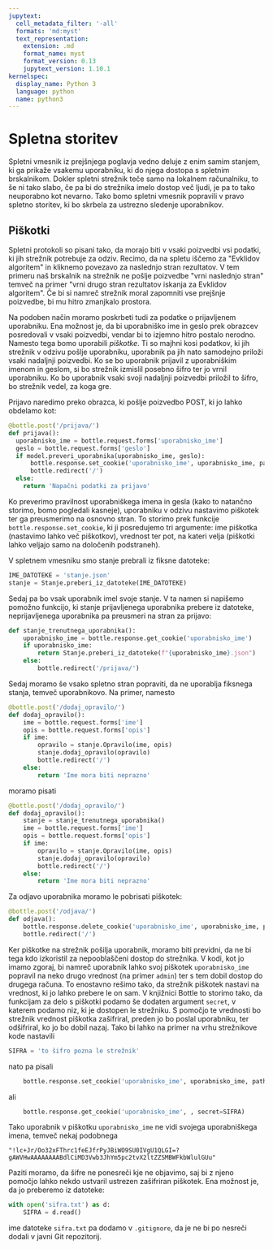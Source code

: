 ```yaml
---
jupytext:
  cell_metadata_filter: '-all'
  formats: 'md:myst'
  text_representation:
    extension: .md
    format_name: myst
    format_version: 0.13
    jupytext_version: 1.10.1
kernelspec:
  display_name: Python 3
  language: python
  name: python3
---
```


# Spletna storitev

Spletni vmesnik iz prejšnjega poglavja vedno deluje z enim samim stanjem, ki ga prikaže vsakemu uporabniku, ki do njega dostopa s spletnim brskalnikom. Dokler spletni strežnik teče samo na lokalnem računalniku, to še ni tako slabo, če pa bi do strežnika imelo dostop več ljudi, je pa to tako neuporabno kot nevarno. Tako bomo spletni vmesnik popravili v pravo spletno storitev, ki bo skrbela za ustrezno sledenje uporabnikov.

## Piškotki

Spletni protokoli so pisani tako, da morajo biti v vsaki poizvedbi vsi podatki, ki jih strežnik potrebuje za odziv. Recimo, da na spletu iščemo za "Evklidov algoritem" in kliknemo povezavo za naslednjo stran rezultatov. V tem primeru naš brskalnik na strežnik ne pošlje poizvedbe "vrni naslednjo stran" temveč na primer "vrni drugo stran rezultatov iskanja za Evklidov algoritem". Če bi si namreč strežnik moral zapomniti vse prejšnje poizvedbe, bi mu hitro zmanjkalo prostora.

Na podoben način moramo poskrbeti tudi za podatke o prijavljenem uporabniku. Ena možnost je, da bi uporabniško ime in geslo prek obrazcev posredovali v vsaki poizvedbi, vendar bi to izjemno hitro postalo nerodno. Namesto tega bomo uporabili _piškotke_. Ti so majhni kosi podatkov, ki jih strežnik v odzivu pošlje uporabniku, uporabnik pa jih nato samodejno priloži vsaki nadaljnji poizvedbi. Ko se bo uporabnik prijavil z uporabniškim imenom in geslom, si bo strežnik izmislil posebno šifro ter jo vrnil uporabniku. Ko bo uporabnik vsaki svoji nadaljnji poizvedbi priložil to šifro, bo strežnik vedel, za koga gre.

Prijavo naredimo preko obrazca, ki pošlje poizvedbo POST, ki jo lahko obdelamo kot:

```python
@bottle.post('/prijava/')
def prijava():
  uporabnisko_ime = bottle.request.forms['uporabnisko_ime']
  geslo = bottle.request.forms['geslo']
  if model.preveri_uporabnika(uporabnisko_ime, geslo):
      bottle.response.set_cookie('uporabnisko_ime', uporabnisko_ime, path='/')
      bottle.redirect('/')
  else:
    return 'Napačni podatki za prijavo'
```

Ko preverimo pravilnost uporabniškega imena in gesla (kako to natančno storimo, bomo pogledali kasneje), uporabniku v odzivu nastavimo piškotek ter ga preusmerimo na osnovno stran. To storimo prek funkcije `bottle.response.set_cookie`, ki ji posredujemo tri argumente: ime piškotka (nastavimo lahko več piškotkov), vrednost ter pot, na kateri velja (piškotki lahko veljajo samo na določenih podstraneh).

V spletnem vmesniku smo stanje prebrali iz fiksne datoteke:

```python
IME_DATOTEKE = 'stanje.json'
stanje = Stanje.preberi_iz_datoteke(IME_DATOTEKE)
```

Sedaj pa bo vsak uporabnik imel svoje stanje. V ta namen si napišemo pomožno funkcijo, ki stanje prijavljenega uporabnika prebere iz datoteke, neprijavljenega uporabnika pa preusmeri na stran za prijavo:

```python
def stanje_trenutnega_uporabnika():
    uporabnisko_ime = bottle.response.get_cookie('uporabnisko_ime')
    if uporabnisko_ime:
        return Stanje.preberi_iz_datoteke(f"{uporabnisko_ime}.json")
    else:
        bottle.redirect('/prijava/')
```

Sedaj moramo še vsako spletno stran popraviti, da ne uporablja fiksnega stanja, temveč uporabnikovo. Na primer, namesto

```python
@bottle.post('/dodaj_opravilo/')
def dodaj_opravilo():
    ime = bottle.request.forms['ime']
    opis = bottle.request.forms['opis']
    if ime:
        opravilo = stanje.Opravilo(ime, opis)
        stanje.dodaj_opravilo(opravilo)
        bottle.redirect('/')
    else:
        return 'Ime mora biti neprazno'
```

moramo pisati

```python
@bottle.post('/dodaj_opravilo/')
def dodaj_opravilo():
    stanje = stanje_trenutnega_uporabnika()
    ime = bottle.request.forms['ime']
    opis = bottle.request.forms['opis']
    if ime:
        opravilo = stanje.Opravilo(ime, opis)
        stanje.dodaj_opravilo(opravilo)
        bottle.redirect('/')
    else:
        return 'Ime mora biti neprazno'
```

Za odjavo uporabnika moramo le pobrisati piškotek:

```python
@bottle.post('/odjava/')
def odjava():
    bottle.response.delete_cookie('uporabnisko_ime', uporabnisko_ime, path='/')
    bottle.redirect('/')
```

Ker piškotke na strežnik pošilja uporabnik, moramo biti previdni, da ne bi tega kdo izkoristil za nepooblaščeni dostop do strežnika. V kodi, kot jo imamo zgoraj, bi namreč uporabnik lahko svoj piškotek `uporabnisko_ime` popravil na neko drugo vrednost (na primer `admin`) ter s tem dobil dostop do drugega računa. To enostavno rešimo tako, da strežnik piškotek nastavi na vrednost, ki jo lahko prebere le on sam. V knjižnici Bottle to storimo tako, da funkcijam za delo s piškotki podamo še dodaten argument `secret`, v katerem podamo niz, ki je dostopen le strežniku. S pomočjo te vrednosti bo strežnik vrednost piškotka zašifriral, preden jo bo poslal uporabniku, ter odšifriral, ko jo bo dobil nazaj. Tako bi lahko na primer na vrhu strežnikove kode nastavili

```python
SIFRA = 'to šifro pozna le strežnik'
```

nato pa pisali

```python
    bottle.response.set_cookie('uporabnisko_ime', uporabnisko_ime, path='/', secret=SIFRA)
```

ali

```python
    bottle.response.get_cookie('uporabnisko_ime', , secret=SIFRA)
```

Tako uporabnik v piškotku `uporabnisko_ime` ne vidi svojega uporabniškega imena, temveč nekaj podobnega

```
"!lc+Jr/Oo32xFThrc1feEJfrPyJBiWO9SU0IVgU1QLGI=?gAWVHwAAAAAAAABdlCiMD3Vwb3JhYm5pc2tvX2ltZZSMBWFkbWlulGUu"
```

Paziti moramo, da šifre ne ponesreči kje ne objavimo, saj bi z njeno pomočjo lahko nekdo ustvaril ustrezen zašifriran piškotek. Ena možnost je, da jo preberemo iz datoteke:

```python
with open('sifra.txt') as d:
    SIFRA = d.read()
```

ime datoteke `sifra.txt` pa dodamo v `.gitignore`, da je ne bi po nesreči dodali v javni Git repozitorij.
